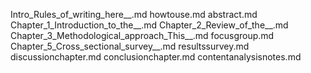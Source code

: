 Intro_Rules_of_writing_here__.md
howtouse.md
abstract.md
Chapter_1_Introduction_to_the__.md
Chapter_2_Review_of_the__.md
Chapter_3_Methodological_approach_This__.md
focusgroup.md
Chapter_5_Cross_sectional_survey__.md
resultssurvey.md
discussionchapter.md
conclusionchapter.md
contentanalysisnotes.md
    